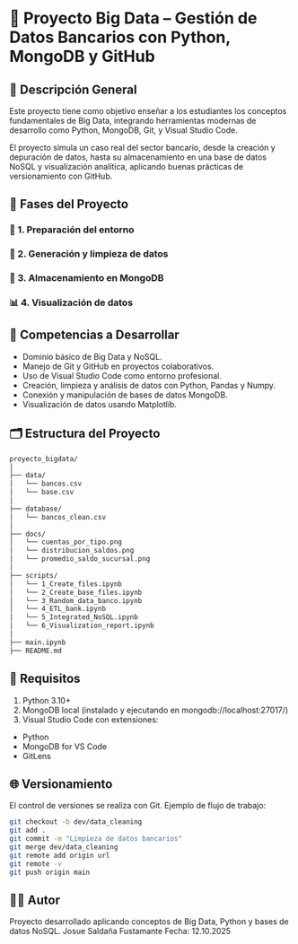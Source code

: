 # 🏦 Proyecto Big Data – Gestión de Datos Bancarios con Python, MongoDB y GitHub
## 📘 Descripción General

Este proyecto tiene como objetivo enseñar a los estudiantes los conceptos fundamentales de Big Data, integrando herramientas modernas de desarrollo como Python, MongoDB, Git, y Visual Studio Code.

El proyecto simula un caso real del sector bancario, desde la creación y depuración de datos, hasta su almacenamiento en una base de datos NoSQL y visualización analítica, aplicando buenas prácticas de versionamiento con GitHub.

## 🚀 Fases del Proyecto

### 🧩 1. Preparación del entorno
### 📁 2. Generación y limpieza de datos
### 🍃 3. Almacenamiento en MongoDB
### 📊 4. Visualización de datos

## 🧠 Competencias a Desarrollar

- Dominio básico de Big Data y NoSQL.
- Manejo de Git y GitHub en proyectos colaborativos.
- Uso de Visual Studio Code como entorno profesional.
- Creación, limpieza y análisis de datos con Python, Pandas y Numpy.
- Conexión y manipulación de bases de datos MongoDB.
- Visualización de datos usando Matplotlib.

## 🗂️ Estructura del Proyecto

```bash
proyecto_bigdata/
│
├── data/
│   └── bancos.csv
│   └── base.csv
│
├── database/
│   └── bancos_clean.csv
│
├── docs/
│   └── cuentas_por_tipo.png
│   └── distribucion_saldos.png
│   └── promedio_saldo_sucursal.png
│
├── scripts/
│   └── 1_Create_files.ipynb
│   └── 2_Create_base_files.ipynb
│   └── 3_Random_data_banco.ipynb
│   └── 4_ETL_bank.ipynb
│   └── 5_Integrated_NoSQL.ipynb
│   └── 6_Visualization_report.ipynb
│
├── main.ipynb
├── README.md
```

## 🧰 Requisitos

1. Python 3.10+
2. MongoDB local (instalado y ejecutando en mongodb://localhost:27017/)
3. Visual Studio Code con extensiones:
- Python
- MongoDB for VS Code
- GitLens

## 🌐 Versionamiento

El control de versiones se realiza con Git.
Ejemplo de flujo de trabajo:

```bash
git checkout -b dev/data_cleaning
git add .
git commit -m "Limpieza de datos bancarios"
git merge dev/data_cleaning
git remote add origin url
git remote -v
git push origin main
```
## 👨‍🏫 Autor

Proyecto desarrollado aplicando conceptos de Big Data, Python y bases de datos NoSQL.
Josue Saldaña Fustamante
Fecha: 12.10.2025
